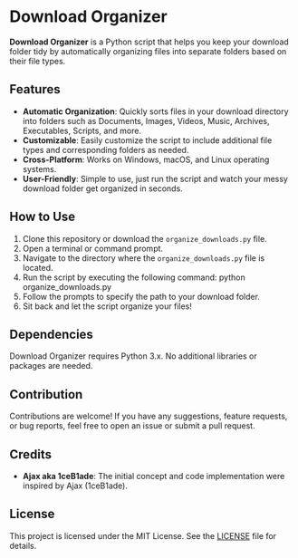 # Download Organizer

**Download Organizer** is a Python script that helps you keep your download folder tidy by automatically organizing files into separate folders based on their file types.

## Features

- **Automatic Organization**: Quickly sorts files in your download directory into folders such as Documents, Images, Videos, Music, Archives, Executables, Scripts, and more.
- **Customizable**: Easily customize the script to include additional file types and corresponding folders as needed.
- **Cross-Platform**: Works on Windows, macOS, and Linux operating systems.
- **User-Friendly**: Simple to use, just run the script and watch your messy download folder get organized in seconds.

## How to Use

1. Clone this repository or download the `organize_downloads.py` file.
2. Open a terminal or command prompt.
3. Navigate to the directory where the `organize_downloads.py` file is located.
4. Run the script by executing the following command: python organize_downloads.py
5. Follow the prompts to specify the path to your download folder.
6. Sit back and let the script organize your files!

## Dependencies

Download Organizer requires Python 3.x. No additional libraries or packages are needed.

## Contribution

Contributions are welcome! If you have any suggestions, feature requests, or bug reports, feel free to open an issue or submit a pull request.

## Credits

- **Ajax aka 1ceB1ade**: The initial concept and code implementation were inspired by Ajax (1ceB1ade).

## License

This project is licensed under the MIT License. See the [LICENSE](LICENSE) file for details.
